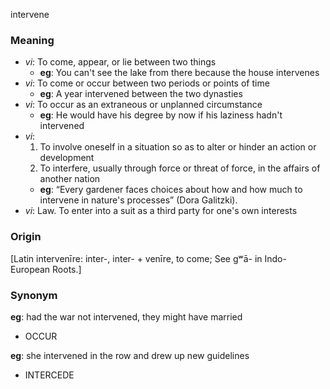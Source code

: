 intervene
### Meaning
+ _vi_: To come, appear, or lie between two things
    + __eg__: You can't see the lake from there because the house intervenes
+ _vi_: To come or occur between two periods or points of time
    + __eg__: A year intervened between the two dynasties
+ _vi_: To occur as an extraneous or unplanned circumstance
    + __eg__: He would have his degree by now if his laziness hadn't intervened
+ _vi_:
   1. To involve oneself in a situation so as to alter or hinder an action or development
   2. To interfere, usually through force or threat of force, in the affairs of another nation
    + __eg__: “Every gardener faces choices about how and how much to intervene in nature's processes” (Dora Galitzki).
+ _vi_: Law. To enter into a suit as a third party for one's own interests

### Origin

[Latin intervenīre: inter-, inter- + venīre, to come; See gʷā- in Indo-European Roots.]

### Synonym

__eg__: had the war not intervened, they might have married

+ OCCUR

__eg__: she intervened in the row and drew up new guidelines

+ INTERCEDE



